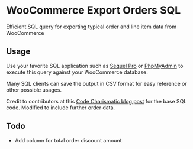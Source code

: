 # WooCommerce Export Orders SQL

Efficient SQL query for exporting typical order and line item data from WooCommerce

## Usage

Use your favorite SQL application such as [Sequel Pro](https://www.sequelpro.com) or [PhpMyAdmin](https://www.phpmyadmin.net) to execute this query against your WooCommerce database.

Many SQL clients can save the output in CSV format for easy reference or other possible usages.

Credit to contributors at this [Code Charismatic blog post](http://codecharismatic.com/sql-script-to-get-all-woocommerce-orders-including-metadata/) for the base SQL code. Modified to include further order data.

## Todo

- Add column for total order discount amount
